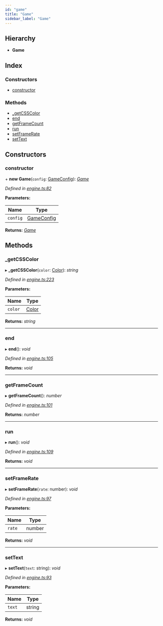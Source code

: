 ```yaml
---
id: "game"
title: "Game"
sidebar_label: "Game"
---
```


## Hierarchy

* **Game**

## Index

### Constructors

* [constructor](#constructor)

### Methods

* [_getCSSColor](#_getcsscolor)
* [end](#end)
* [getFrameCount](#getframecount)
* [run](#run)
* [setFrameRate](#setframerate)
* [setText](#settext)

## Constructors

###  constructor

\+ **new Game**(`config`: [GameConfig](../interfaces/gameconfig)): *[Game](game)*

*Defined in [engine.ts:82](https://github.com/jamesroutley/24a2/blob/c9b91cc/src/engine.ts#L82)*

**Parameters:**

Name | Type |
------ | ------ |
`config` | [GameConfig](../interfaces/gameconfig) |

**Returns:** *[Game](game)*

## Methods

###  _getCSSColor

▸ **_getCSSColor**(`color`: [Color](../enums/color)): *string*

*Defined in [engine.ts:223](https://github.com/jamesroutley/24a2/blob/c9b91cc/src/engine.ts#L223)*

**Parameters:**

Name | Type |
------ | ------ |
`color` | [Color](../enums/color) |

**Returns:** *string*

___

###  end

▸ **end**(): *void*

*Defined in [engine.ts:105](https://github.com/jamesroutley/24a2/blob/c9b91cc/src/engine.ts#L105)*

**Returns:** *void*

___

###  getFrameCount

▸ **getFrameCount**(): *number*

*Defined in [engine.ts:101](https://github.com/jamesroutley/24a2/blob/c9b91cc/src/engine.ts#L101)*

**Returns:** *number*

___

###  run

▸ **run**(): *void*

*Defined in [engine.ts:109](https://github.com/jamesroutley/24a2/blob/c9b91cc/src/engine.ts#L109)*

**Returns:** *void*

___

###  setFrameRate

▸ **setFrameRate**(`rate`: number): *void*

*Defined in [engine.ts:97](https://github.com/jamesroutley/24a2/blob/c9b91cc/src/engine.ts#L97)*

**Parameters:**

Name | Type |
------ | ------ |
`rate` | number |

**Returns:** *void*

___

###  setText

▸ **setText**(`text`: string): *void*

*Defined in [engine.ts:93](https://github.com/jamesroutley/24a2/blob/c9b91cc/src/engine.ts#L93)*

**Parameters:**

Name | Type |
------ | ------ |
`text` | string |

**Returns:** *void*
